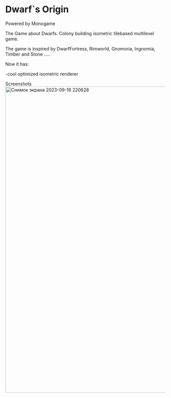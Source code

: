 # Dwarf`s Origin
Powered by Monogame

The Game about Dwarfs. Colony building isometric tilebased multilevel game.	

The game is inspired by DwarfFortress, Rimworld, Gnomoria, Ingnomia, Timber and Stone .....

Now it has: 

-cool optimized isometric renderer

Screenshots
<img width="960" alt="Снимок экрана 2023-09-16 220628" src="https://github.com/ArhinZi/Origin/assets/25532706/df3dbd1f-e86b-467a-a612-d82b21fc4782">
